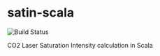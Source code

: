 # satin-scala

![Build Status](https://travis-ci.org/alankstewart/satin-scala.svg?branch=master)

CO2 Laser Saturation Intensity calculation in Scala
